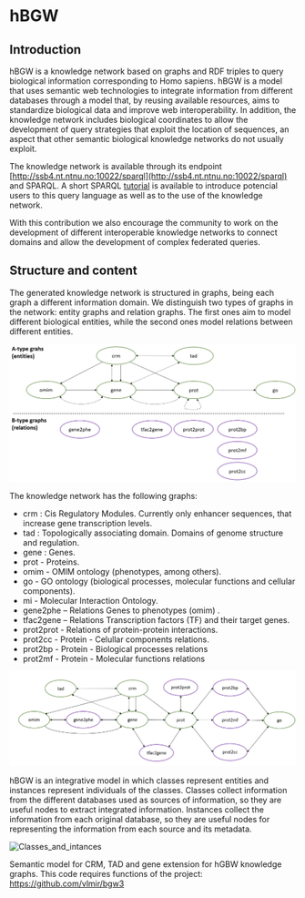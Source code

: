 # hBGW

## Introduction
hBGW is a knowledge network based on graphs and RDF triples to query biological information corresponding to Homo sapiens. hBGW is a model that uses semantic web technologies to integrate information from different databases through a model that, by reusing available resources, aims to standardize biological data and improve web interoperability. In addition, the knowledge network includes biological coordinates to allow the development of query strategies that exploit the location of sequences, an aspect that other semantic biological knowledge networks do not usually exploit.

The knowledge network is available through its endpoint [http://ssb4.nt.ntnu.no:10022/sparql](http://ssb4.nt.ntnu.no:10022/sparql) and SPARQL. A short SPARQL [tutorial](./SPARQL_Tutorial.pdf) is available to introduce potencial users to this query language as well as to the use of the knowledge network.

With this contribution we also encourage the community to work on the development of different interoperable knowledge networks to connect domains and allow the development of complex federated queries.

## Structure and content

The generated knowledge network is structured in graphs, being each graph a different information domain. We distinguish two types of graphs in the network: entity graphs and relation graphs. The first ones aim to model different biological entities, while the second ones model relations between different entities.

![Graph_types](./images/graph_types.PNG)

The knowledge network has the following graphs:
- crm : Cis Regulatory Modules. Currently only enhancer sequences, that increase gene transcription levels.
- tad : Topologically associating domain. Domains of genome structure and regulation.
- gene : Genes.
- prot  - Proteins.
- omim - OMIM ontology (phenotypes, among others).
- go - GO ontology (biological processes, molecular functions and cellular components).
- mi - Molecular Interaction Ontology.
- gene2phe – Relations Genes to phenotypes (omim) .
- tfac2gene – Relations Transcription factors (TF) and their target genes.
- prot2prot - Relations of protein-protein interactions.
- prot2cc - Protein - Celullar components relations.
- prot2bp - Protein - Biological processes relations
- prot2mf - Protein - Molecular functions relations

![Graphs](./images/graphs.PNG)

hBGW is an integrative model in which classes represent entities and instances represent individuals of the classes. Classes collect information from the different databases used as sources of information, so they are useful nodes to extract integrated information. Instances collect the information from each original database, so they are useful nodes for representing the information from each source and its metadata.

![Classes_and_intances](./images/classes_instances.PNG)

Semantic model for CRM, TAD and gene extension for hGBW knowledge graphs. This code requires functions of the project: https://github.com/vlmir/bgw3
